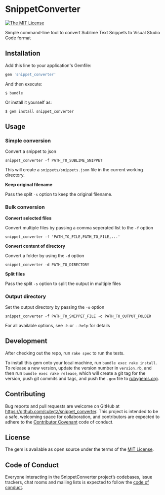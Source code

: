 # SnippetConverter

[![The MIT License](https://img.shields.io/badge/license-MIT-blue.svg?style=flat-square)](http://opensource.org/licenses/MIT)

Simple command-line tool to convert Sublime Text Snippets to Visual Studio Code format

## Installation

Add this line to your application's Gemfile:

```ruby
gem 'snippet_converter'
```

And then execute:

    $ bundle

Or install it yourself as:

    $ gem install snippet_converter

## Usage

### Simple conversion

Convert a snippet to json

```
snippet_converter -f PATH_TO_SUBLIME_SNIPPET
```

This will create a `snippets/snippets.json` file in the current working directory.

**Keep original filename**

Pass the split `-s` option to keep the original filename.

### Bulk conversion

**Convert selected files**

Convert multiple files by passing a comma seperated list to the `-f` option

```
snippet_converter -f 'PATH_TO_FILE,PATH_TO_FILE,...'
```

**Convert content of directory**

Convert a folder by using the `-d` option

```
snippet_converter -d PATH_TO_DIRECTORY
```

**Split files**

Pass the split `-s` option to split the output in multiple files

### Output directory

Set the output directory by passing the `-o` option

```
snippet_converter -f PATH_TO_SNIPPET_FILE -o PATH_TO_OUTPUT_FOLDER
```

For all available options, see `-h` or `--help` for details

## Development

After checking out the repo, run `rake spec` to run the tests.

To install this gem onto your local machine, run `bundle exec rake install`. To release a new version, update the version number in `version.rb`, and then run `bundle exec rake release`, which will create a git tag for the version, push git commits and tags, and push the `.gem` file to [rubygems.org](https://rubygems.org).

## Contributing

Bug reports and pull requests are welcome on GitHub at https://github.com/cubytz/snippet_converter. This project is intended to be a safe, welcoming space for collaboration, and contributors are expected to adhere to the [Contributor Covenant](http://contributor-covenant.org) code of conduct.

## License

The gem is available as open source under the terms of the [MIT License](https://opensource.org/licenses/MIT).

## Code of Conduct

Everyone interacting in the SnippetConverter project’s codebases, issue trackers, chat rooms and mailing lists is expected to follow the [code of conduct](https://github.com/cubytz/snippet_converter/blob/master/CODE_OF_CONDUCT.md).
